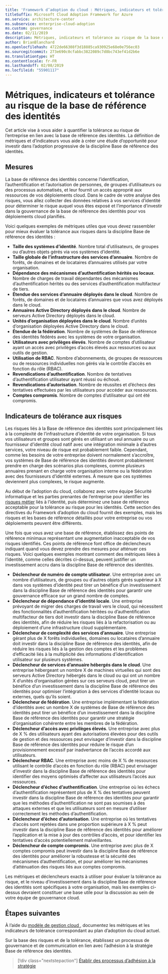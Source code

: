 ```yaml
---
title: 'Framework d’adoption du cloud : Métriques, indicateurs et tolérance au risque de la base de référence des identités'
titleSuffix: Microsoft Cloud Adoption Framework for Azure
ms.service: architecture-center
ms.subservice: enterprise-cloud-adoption
ms.custom: governance
ms.date: 02/11/2019
description: Métriques, indicateurs et tolérance au risque de la base de référence des identités
author: BrianBlanchard
ms.openlocfilehash: 4722de66308f3d18885ca930925e68e0e756ec03
ms.sourcegitcommit: 273e690c0cfabbc3822089c7d8bc743ef41d2b6e
ms.translationtype: HT
ms.contentlocale: fr-FR
ms.lasthandoff: 02/08/2019
ms.locfileid: "55901117"
---
```

# <a name="identity-baseline-metrics-indicators-and-risk-tolerance"></a>Métriques, indicateurs et tolérance au risque de la base de référence des identités

Cet article vise à vous aider à quantifier la tolérance au risque de l’entreprise en lien avec la base de référence des identités. La définition de métriques et d’indicateurs vous aide à créer une étude d’opportunité pour investir dans l’adoption progressive de la discipline Base de référence des identités.

## <a name="metrics"></a>Mesures

La base de référence des identités concerne l’identification, l’authentification et l’autorisation de personnes, de groupes d’utilisateurs ou des processus automatisés, et leur fournit un accès approprié aux ressources de vos déploiements cloud. Dans le cadre de votre analyse des risques, vous allez collecter des données relatives à vos services d’identité pour déterminer le risque auquel vous êtes exposé et l’importance d’investir dans la gouvernance de la base de référence des identités pour vos déploiements cloud planifiés.

Voici quelques exemples de métriques utiles que vous devez rassembler pour mieux évaluer la tolérance aux risques dans la discipline Base de référence des identités :

- **Taille des systèmes d’identité**. Nombre total d’utilisateurs, de groupes ou d’autres objets gérés via vos systèmes d’identité.
- **Taille globale de l’infrastructure des services d’annuaire**. Nombre de forêts, de domaines et de locataires d’annuaires utilisés par votre organisation.
- **Dépendance des mécanismes d’authentification hérités ou locaux**. Nombre de charges de travail dépendantes des mécanismes d’authentification hérités ou des services d’authentification multifacteur de tiers.
- **Étendue des services d’annuaire déployés dans le cloud**. Nombre de forêts, de domaines et de locataires d’annuaires que vous avez déployés dans le cloud.
- **Annuaires Active Directory déployés dans le cloud**. Nombre de serveurs Active Directory déployés dans le cloud.
- **Unités d’organisation déployées dans le cloud**. Nombre d’unités d’organisation déployées Active Directory dans le cloud.
- **Étendue de la fédération**. Nombre de systèmes de Base de référence des identités fédérés avec les systèmes de votre organisation.  
- **Utilisateurs avec privilèges élevés**. Nombre de comptes d’utilisateur ayant un accès avec privilèges d’accès élevés aux ressources ou aux outils de gestion.
- **Utilisation de RBAC**. Nombre d’abonnements, de groupes de ressources ou de ressources individuelles non gérés via le contrôle d’accès en fonction du rôle (RBAC).
- **Revendications d’authentification**. Nombre de tentatives d’authentification utilisateur ayant réussi ou échoué.
- **Revendications d’autorisation**. Nombre de réussites et d’échecs des tentatives effectuées par les utilisateurs pour accéder aux ressources.
- **Comptes compromis**. Nombre de comptes d’utilisateur qui ont été compromis.

## <a name="risk-tolerance-indicators"></a>Indicateurs de tolérance aux risques

Les risques liés à la Base de référence des identités sont principalement liés à la complexité de l’infrastructure d’identité de votre organisation. Si tous vos utilisateurs et groupes sont gérés en utilisant un seul annuaire ou un fournisseur d’identité cloud natif avec une intégration minimale à d’autres services, votre niveau de risque est probablement faible. Cependant, comme les besoins de votre entreprise doivent normalement s’accroître, vos systèmes de Base de référence des identités devront probablement prendre en charge des scénarios plus complexes, comme plusieurs annuaires prenant en charge votre organisation interne ou la fédération avec des fournisseurs d’identité externes. À mesure que ces systèmes deviennent plus complexes, le risque augmente.

Au début de l’adoption du cloud, collaborez avec votre équipe Sécurité informatique et les parties prenantes de l’entreprise pour identifier les [risques métier](business-risks.md) liés à l’identité, puis déterminez une base de référence acceptable pour la tolérance au risque pour les identités. Cette section des directives du Framework d’adoption du cloud fournit des exemples, mais les risques et les bases de référence détaillés pour votre entreprise ou vos déploiements peuvent être différents.

Une fois que vous avez une base de référence, établissez des points de référence minimaux représentant une augmentation inacceptable de vos risques identifiés. Ces points de référence font office de déclencheurs indiquant quand vous devez prendre des mesures pour atténuer ces risques. Voici quelques exemples montrant comment des métriques liées à l’identité, comme celles décrites ci-dessus, peuvent justifier un investissement accru dans la discipline Base de référence des identités.

- **Déclencheur de numéro de compte utilisateur**. Une entreprise avec un nombre d’utilisateurs, de groupes ou d’autres objets gérés supérieur à X dans vos systèmes d’identité peut tirer un bénéfice d’un investissement dans la discipline Base de référence des identités pour garantir une gouvernance efficace sur un grand nombre de comptes.
- **Déclencheur de dépendance d’identité locale**. Une entreprise prévoyant de migrer des charges de travail vers le cloud, qui nécessitent des fonctionnalités d’authentification héritées ou d’authentification multifacteur de tiers doit investir dans la discipline Base de référence des identités, afin de réduire les risques liés à la refactorisation ou au déploiement d’une infrastructure cloud supplémentaire.
- **Déclencheur de complexité des services d’annuaire**. Une entreprise gérant plus de X forêts individuelles, domaines ou locataires d’annuaire doit investir dans la discipline Base de référence des identités, afin de réduire les risques liés à la gestion des comptes et les problèmes d’efficacité liés à la multiplicité des informations d’identification utilisateur sur plusieurs systèmes.
- **Déclencheur de services d’annuaire hébergés dans le cloud**. Une entreprise hébergeant un nombre X de machines virtuelles qui sont des serveurs Active Directory hébergés dans le cloud ou qui ont un nombre X d’unités d’organisation gérées sur ces serveurs cloud, peut tirer un bénéfice d’un investissement dans la discipline Base de référence des identités pour optimiser l’intégration à des services d’identité locaux ou externes, quels qu’ils soient.
- **Déclencheur de fédération**. Une entreprise implémentant la fédération d’identités avec un nombre X de systèmes de Base de référence des identités peut tirer un bénéfice d’un investissement dans la discipline Base de référence des identités pour garantir une stratégie d’organisation cohérente entre les membres de la fédération.
- **Déclencheur d’accès avec privilèges élevés**. Une entreprise avec plus de X % des utilisateurs ayant des autorisations élevées pour des outils de gestion et des ressources peut envisager d’investir dans la discipline Base de référence des identités pour réduire le risque d’un provisionnement excessif par inadvertance de l’accès accordé aux utilisateurs.
- **Déclencheur RBAC**. Une entreprise avec moins de X % de ressources utilisant le contrôle d’accès en fonction du rôle (RBAC) peut envisager d’investir dans la discipline Base de référence des identités pour identifier des moyens optimisés d’affecter aux utilisateurs l’accès aux ressources.
- **Déclencheur d’échec d’authentification**. Une entreprise où les échecs d’authentification représentent plus de X % des tentatives peuvent investir dans la discipline Base de référence des identités pour garantir que les méthodes d’authentification ne sont pas soumises à des attaques externes et que les utilisateurs sont en mesure d’utiliser correctement les méthodes d’authentification.
- **Déclencheur d’échec d’autorisation**. Une entreprise où les tentatives d’accès sont rejetées dans une proportion supérieure à X % peut investir dans la discipline Base de référence des identités pour améliorer l’application et la mise à jour des contrôles d’accès, et pour identifier les tentatives d’accès potentiellement malveillantes.
- **Déclencheur de compte compromis**. Une entreprise avec plus de X comptes compromis peut investir dans la discipline Base de référence des identités pour améliorer la robustesse et la sécurité des mécanismes d’authentification, et pour améliorer les mécanismes d’atténuation des risques liés aux comptes compromis.

Les métriques et déclencheurs exacts à utiliser pour évaluer la tolérance au risque, et le niveau d’investissement dans la discipline Base de référence des identités sont spécifiques à votre organisation, mais les exemples ci-dessus devraient constituer une base utile pour la discussion au sein de votre équipe de gouvernance cloud.

## <a name="next-steps"></a>Étapes suivantes

À l’aide du [modèle de gestion cloud ](./template.md), documentez les métriques et les indicateurs de tolérance correspondant au plan d’adoption du cloud actuel.

Sur la base des risques et de la tolérance, établissez un processus de gouvernance et de communication en lien avec l’adhésion à la stratégie Base de référence des identités.

> [!div class="nextstepaction"]
> [Établir des processus d’adhésion à la stratégie](compliance-processes.md)
